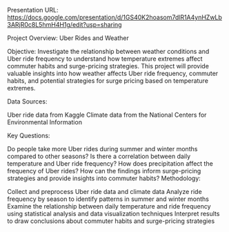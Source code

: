 Presentation URL: https://docs.google.com/presentation/d/1GS40K2hoasom7dlR1A4ynHZwLb3ARjR0c8L5hmH4H1g/edit?usp=sharing

Project Overview: Uber Rides and Weather

Objective: Investigate the relationship between weather conditions and Uber ride frequency to understand how temperature extremes affect commuter habits and surge-pricing strategies. This project will provide valuable insights into how weather affects Uber ride frequency, commuter habits, and potential strategies for surge pricing based on temperature extremes.

Data Sources:

Uber ride data from Kaggle Climate data from the National Centers for Environmental Information

Key Questions:

Do people take more Uber rides during summer and winter months compared to other seasons?
Is there a correlation between daily temperature and Uber ride frequency?
How does precipitation affect the frequency of Uber rides?
How can the findings inform surge-pricing strategies and provide insights into commuter habits?
Methodology:

Collect and preprocess Uber ride data and climate data Analyze ride frequency by season to identify patterns in summer and winter months Examine the relationship between daily temperature and ride frequency using statistical analysis and data visualization techniques Interpret results to draw conclusions about commuter habits and surge-pricing strategies
